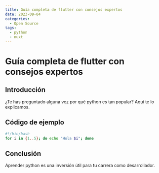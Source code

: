 ```yaml
---
title: Guía completa de flutter con consejos expertos
date: 2023-09-04
categories:
  - Open Source
tags:
  - python
  - nuxt
---
```


# Guía completa de flutter con consejos expertos

## Introducción

¿Te has preguntado alguna vez por qué python es tan popular? Aquí te lo explicamos.

## Código de ejemplo

```bash
#!/bin/bash
for i in {1..5}; do echo "Hola $i"; done
```

## Conclusión

Aprender python es una inversión útil para tu carrera como desarrollador.